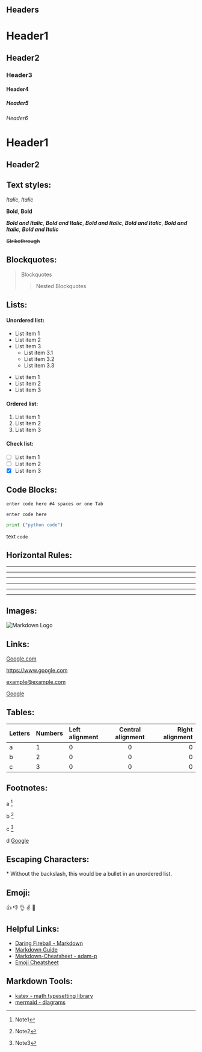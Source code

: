 ## Headers

# Header1
## Header2
### Header3
#### Header4
##### Header5
###### Header6

Header1
===

Header2
---

## Text styles:

*Italic*, _Italic_

**Bold**, __Bold__

***Bold and Italic***,  ___Bold and Italic___, **_Bold and Italic_**, _**Bold and Italic**_, *__Bold and Italic__*, __*Bold and Italic*__

~~Strikethrough~~

## Blockquotes:

> Blockquotes
>> Nested Blockquotes

## Lists:

#### Unordered list:
 - List item 1
 - List item 2
 - List item 3
   - List item 3.1
   - List item 3.2
   - List item 3.3

* List item 1
* List item 2
* List item 3

#### Ordered list:
1. List item 1
2. List item 2
3. List item 3


#### Check list:
 - [ ] List item 1
 - [ ] List item 2
 - [x] List item 3

## Code Blocks:

	enter code here #4 spaces or one Tab

```
enter code here
```

```python
print ("python code")
```

text `code`

## Horizontal Rules:

***
* * *
---
- - -
___
_ _ _

## Images:

![Markdown Logo](https://www.google.com/images/branding/googlelogo/1x/googlelogo_color_272x92dp.png)

## Links:

[Google.com](https://www.google.com)

<https://www.google.com>

<example@example.com>

[Google][google-link]

[google-link]:https://www.google.com

## Tables:

|Letters|Numbers|Left alignment|Central alignment|Right alignment|
|---|---|:---|:---:|---:|
|a|1|0|0|0|
|b|2|0|0|0|
|c|3|0|0|0|

## Footnotes:

a [^1]

b [^2]

c [^3]

d [Google]

[^1]: Note1
[^2]: Note2
[^3]: Note3

[Google]: https://www.google.com/  "Google"

## Escaping Characters:

\* Without the backslash, this would be a bullet in an unordered list.

## Emoji:

:+1:
:-1:
:ok_hand:
:v:
:metal:

## Helpful Links:
- [Daring Fireball - Markdown](https://daringfireball.net/projects/markdown/)
- [Markdown Guide](https://www.markdownguide.org/)
- [Markdown-Cheatsheet -  adam-p](https://github.com/adam-p/markdown-here/wiki/Markdown-Cheatsheet)
- [Emoji Cheatsheet](https://www.webfx.com/tools/emoji-cheat-sheet/)

## Markdown Tools:
- [katex - math typesetting library ](https://katex.org)
- [mermaid - diagrams](https://mermaid-js.github.io/mermaid/#/)
